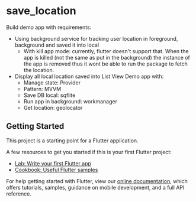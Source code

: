 # save_location

Build demo app with requirements:
- Using background service for tracking user location in foreground, background and saved it into local
  + With kill app mode: currently, flutter doesn't support that. When the app is killed (not the same as put in the background) the instance of the app is removed thus it wont be able to run the package to fetch the location.
- Display all local location saved into List View
Demo app with:
  - Manage state: Provider
  - Pattern: MVVM
  - Save DB local: sqflite
  - Run app in background: workmanager
  - Get location: geolocator

## Getting Started

This project is a starting point for a Flutter application.

A few resources to get you started if this is your first Flutter project:

- [Lab: Write your first Flutter app](https://flutter.dev/docs/get-started/codelab)
- [Cookbook: Useful Flutter samples](https://flutter.dev/docs/cookbook)

For help getting started with Flutter, view our
[online documentation](https://flutter.dev/docs), which offers tutorials,
samples, guidance on mobile development, and a full API reference.
